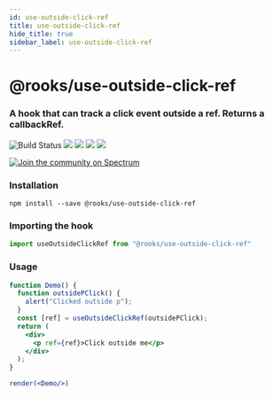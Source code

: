 ```yaml
---
id: use-outside-click-ref
title: use-outside-click-ref
hide_title: true
sidebar_label: use-outside-click-ref
---
```


# @rooks/use-outside-click-ref

### A hook that can track a click event outside a ref. Returns a callbackRef.

![Build Status](https://github.com/imbhargav5/rooks/workflows/Node%20CI/badge.svg) ![](https://img.shields.io/npm/v/@rooks/use-outside-click-ref/latest.svg) ![](https://img.shields.io/npm/l/@rooks/use-outside-click-ref.svg) ![](https://img.shields.io/bundlephobia/min/@rooks/use-outside-click-ref.svg) ![](https://img.shields.io/david/imbhargav5/rooks.svg?path=packages%2Foutside-click-ref)

<a href="https://spectrum.chat/rooks"><img src="https://withspectrum.github.io/badge/badge.svg" alt="Join the community on Spectrum"/></a>

### Installation

    npm install --save @rooks/use-outside-click-ref

### Importing the hook

```javascript
import useOutsideClickRef from "@rooks/use-outside-click-ref"
```

### Usage

```jsx
function Demo() {
  function outsidePClick() {
    alert("Clicked outside p");
  }
  const [ref] = useOutsideClickRef(outsidePClick);
  return (
    <div>
      <p ref={ref}>Click outside me</p>
    </div>
  );
}

render(<Demo/>)
```

    